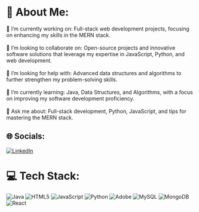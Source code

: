 # 💫 About Me:
🔭 I’m currently working on: Full-stack web development projects, focusing on enhancing my skills in the MERN stack.<br><br>👯 I’m looking to collaborate on: Open-source projects and innovative software solutions that leverage my expertise in JavaScript, Python, and web development.<br><br>🤝 I’m looking for help with: Advanced data structures and algorithms to further strengthen my problem-solving skills.<br><br>🌱 I’m currently learning: Java, Data Structures, and Algorithms, with a focus on improving my software development proficiency.<br><br>💬 Ask me about: Full-stack development, Python, JavaScript, and tips for mastering the MERN stack.


## 🌐 Socials:
[![LinkedIn](https://img.shields.io/badge/LinkedIn-%230077B5.svg?logo=linkedin&logoColor=white)](https://linkedin.com/in/www.linkedin.com/in/naveenvelu11) 

# 💻 Tech Stack:
![Java](https://img.shields.io/badge/java-%23ED8B00.svg?style=flat&logo=openjdk&logoColor=white) ![HTML5](https://img.shields.io/badge/html5-%23E34F26.svg?style=flat&logo=html5&logoColor=white) ![JavaScript](https://img.shields.io/badge/javascript-%23323330.svg?style=flat&logo=javascript&logoColor=%23F7DF1E) ![Python](https://img.shields.io/badge/python-3670A0?style=flat&logo=python&logoColor=ffdd54) ![Adobe](https://img.shields.io/badge/adobe-%23FF0000.svg?style=flat&logo=adobe&logoColor=white) ![MySQL](https://img.shields.io/badge/mysql-4479A1.svg?style=flat&logo=mysql&logoColor=white) ![MongoDB](https://img.shields.io/badge/MongoDB-%234ea94b.svg?style=flat&logo=mongodb&logoColor=white) ![React](https://img.shields.io/badge/react-%2320232a.svg?style=flat&logo=react&logoColor=%2361DAFB)
